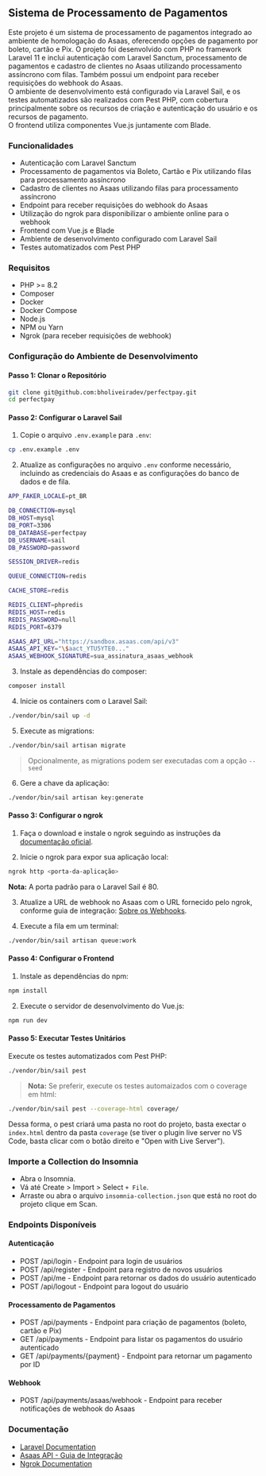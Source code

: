 ## Sistema de Processamento de Pagamentos

Este projeto é um sistema de processamento de pagamentos integrado ao ambiente de homologação do Asaas, oferecendo opções de pagamento por boleto, cartão e Pix. O projeto foi desenvolvido com PHP no framework Laravel 11 e inclui autenticação com Laravel Sanctum, processamento de pagamentos e cadastro de clientes no Asaas utilizando processamento assíncrono com filas. Também possui um endpoint para receber requisições do webhook do Asaas.\
O ambiente de desenvolvimento está configurado via Laravel Sail, e os testes automatizados são realizados com Pest PHP, com cobertura principalmente sobre os recursos de criação e autenticação do usuário e os recursos de pagamento.\
O frontend utiliza componentes Vue.js juntamente com Blade.

### Funcionalidades

- Autenticação com Laravel Sanctum
- Processamento de pagamentos via Boleto, Cartão e Pix utilizando filas para processamento assíncrono
- Cadastro de clientes no Asaas utilizando filas para processamento assíncrono
- Endpoint para receber requisições do webhook do Asaas
- Utilização do ngrok para disponibilizar o ambiente online para o webhook
- Frontend com Vue.js e Blade
- Ambiente de desenvolvimento configurado com Laravel Sail
- Testes automatizados com Pest PHP

### Requisitos

- PHP >= 8.2
- Composer
- Docker
- Docker Compose
- Node.js
- NPM ou Yarn
- Ngrok (para receber requisições de webhook)

### Configuração do Ambiente de Desenvolvimento

#### Passo 1: Clonar o Repositório
```sh
git clone git@github.com:bholiveiradev/perfectpay.git
cd perfectpay
```
#### Passo 2: Configurar o Laravel Sail

1. Copie o arquivo `.env.example` para `.env`:
```sh
cp .env.example .env
```

2. Atualize as configurações no arquivo `.env` conforme necessário, incluindo as credenciais do Asaas e as configurações do banco de dados e de fila.
```sh
APP_FAKER_LOCALE=pt_BR

DB_CONNECTION=mysql
DB_HOST=mysql
DB_PORT=3306
DB_DATABASE=perfectpay
DB_USERNAME=sail
DB_PASSWORD=password

SESSION_DRIVER=redis

QUEUE_CONNECTION=redis

CACHE_STORE=redis

REDIS_CLIENT=phpredis
REDIS_HOST=redis
REDIS_PASSWORD=null
REDIS_PORT=6379

ASAAS_API_URL="https://sandbox.asaas.com/api/v3"
ASAAS_API_KEY="\$aact_YTU5YTE0..."
ASAAS_WEBHOOK_SIGNATURE=sua_assinatura_asaas_webhook
```

3. Instale as dependências do composer:
```sh
composer install
```

4. Inicie os containers com o Laravel Sail:
```sh
./vendor/bin/sail up -d
```

5. Execute as migrations:
```sh
./vendor/bin/sail artisan migrate
```
> Opcionalmente, as migrations podem ser executadas com a opção `--seed`

6. Gere a chave da aplicação:
```sh
./vendor/bin/sail artisan key:generate
```

#### Passo 3: Configurar o ngrok

1. Faça o download e instale o ngrok seguindo as instruções da [documentação oficial](https://ngrok.com/docs/getting-started/).

2. Inicie o ngrok para expor sua aplicação local:
```sh
ngrok http <porta-da-aplicação>
```
**Nota:** A porta padrão para o Laravel Sail é 80.

3. Atualize a URL de webhook no Asaas com o URL fornecido pelo ngrok, conforme guia de integração: [Sobre os Webhooks](https://docs.asaas.com/docs/sobre-os-webhooks).

4. Execute a fila em um terminal:
```sh
./vendor/bin/sail artisan queue:work
```

#### Passo 4: Configurar o Frontend

1. Instale as dependências do npm:
```sh
npm install
```

2. Execute o servidor de desenvolvimento do Vue.js:
```sh
npm run dev
```

#### Passo 5: Executar Testes Unitários

Execute os testes automatizados com Pest PHP:
```sh
./vendor/bin/sail pest
```
> **Nota:** Se preferir, execute os testes automaizados com o coverage em html:
```sh
./vendor/bin/sail pest --coverage-html coverage/
```
Dessa forma, o pest criará uma pasta no root do projeto, basta exectar o `index.html` dentro da pasta `coverage` (se tiver o plugin live server no VS Code, basta clicar com o botão direito e "Open with Live Server").

### Importe a Collection do Insomnia
- Abra o Insomnia.
- Vá até Create > Import > Select `+ File`.
- Arraste ou abra o arquivo `insomnia-collection.json` que está no root do projeto clique em Scan.

### Endpoints Disponíveis

#### Autenticação
- POST /api/login - Endpoint para login de usuários
- POST /api/register - Endpoint para registro de novos usuários
- POST /api/me - Endpoint para retornar os dados do usuário autenticado
- POST /api/logout - Endpoint para logout do usuário

#### Processamento de Pagamentos
- POST /api/payments - Endpoint para criação de pagamentos (boleto, cartão e Pix)
- GET /api/payments - Endpoint para listar os pagamentos do usuário autenticado
- GET /api/payments/{payment} - Endpoint para retornar um pagamento por ID

#### Webhook
- POST /api/payments/asaas/webhook - Endpoint para receber notificações de webhook do Asaas

### Documentação
- [Laravel Documentation](https://laravel.com/docs/11.x)
- [Asaas API - Guia de Integração](https://docs.asaas.com/docs/)
- [Ngrok Documentation](https://ngrok.com/docs/getting-started/)

